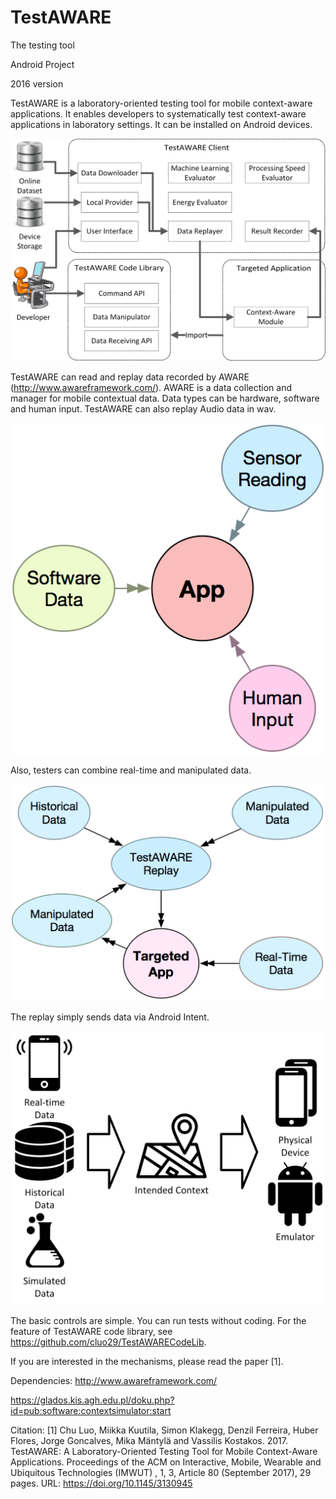 # TestAWARE
The testing tool

Android Project

2016 version

TestAWARE is a laboratory-oriented testing tool for mobile context-aware applications.
It enables developers to systematically test context-aware applications in laboratory settings.
It can be installed on Android devices.

![alt text](architecture.jpg "TestAWARE architecture")

TestAWARE can read and replay data recorded by AWARE (http://www.awareframework.com/).
AWARE is a data collection and manager for mobile contextual data.
Data types can be hardware, software and human input.
TestAWARE can also replay Audio data in wav.

![alt text](sensors.png "Data Types")

Also, testers can combine real-time and manipulated data.

![alt text](dataSource.png "Data Fusion")

The replay simply sends data via Android Intent.

![alt text](replay.jpg "Data Replay")

The basic controls are simple. You can run tests without coding. For the feature of TestAWARE code library, see https://github.com/cluo29/TestAWARECodeLib.

If you are interested in the mechanisms, please read the paper [1].

Dependencies:
http://www.awareframework.com/

https://glados.kis.agh.edu.pl/doku.php?id=pub:software:contextsimulator:start


Citation:
[1] Chu Luo, Miikka Kuutila, Simon Klakegg, Denzil Ferreira, Huber Flores, Jorge Goncalves, Mika Mäntylä and Vassilis Kostakos. 2017. TestAWARE: A Laboratory-Oriented Testing Tool for Mobile Context-Aware Applications. Proceedings of the ACM on Interactive, Mobile, Wearable and Ubiquitous Technologies (IMWUT) , 1, 3, Article 80 (September 2017), 29 pages. URL: https://doi.org/10.1145/3130945

